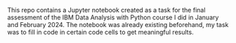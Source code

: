 This repo contains a Jupyter notebook created as a task for the final assessment of the IBM Data Analysis with Python course I did in January and February 2024. The notebook was already existing beforehand, my task was to fill in code in certain code cells to get meaningful results. 
